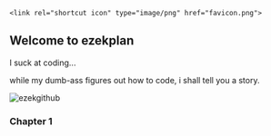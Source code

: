 
<head>
    
    <link rel="shortcut icon" type="image/png" href="favicon.png">
  </head>
  
## Welcome to ezekplan

I suck at coding...

while my dumb-ass figures out how to code, i shall tell you a story.

![ezekgithub](https://user-images.githubusercontent.com/84339630/119405788-70070280-bca7-11eb-9fe6-25e761ba27d4.png)

### Chapter 1


